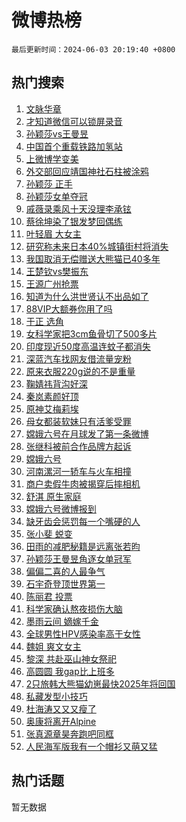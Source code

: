 # 微博热榜

`最后更新时间：2024-06-03 20:19:40 +0800`

## 热门搜索

1. [文脉华章](https://m.weibo.cn/search?containerid=100103type%3D1%26t%3D10%26q%3D%23%E6%96%87%E8%84%89%E5%8D%8E%E7%AB%A0%23&stream_entry_id=51&isnewpage=1&extparam=seat%3D1%26dgr%3D0%26filter_type%3Drealtimehot%26stream_entry_id%3D51%26c_type%3D51%26pos%3D0%26q%3D%2523%25E6%2596%2587%25E8%2584%2589%25E5%258D%258E%25E7%25AB%25A0%2523%26cate%3D10103%26display_time%3D1717417179%26pre_seqid%3D171741717939602749625)
1. [才知道微信可以锁屏录音](https://m.weibo.cn/search?containerid=100103type%3D1%26t%3D10%26q%3D%E6%89%8D%E7%9F%A5%E9%81%93%E5%BE%AE%E4%BF%A1%E5%8F%AF%E4%BB%A5%E9%94%81%E5%B1%8F%E5%BD%95%E9%9F%B3&stream_entry_id=31&isnewpage=1&extparam=seat%3D1%26filter_type%3Drealtimehot%26c_type%3D31%26lcate%3D5001%26cate%3D5001%26q%3D%25E6%2589%258D%25E7%259F%25A5%25E9%2581%2593%25E5%25BE%25AE%25E4%25BF%25A1%25E5%258F%25AF%25E4%25BB%25A5%25E9%2594%2581%25E5%25B1%258F%25E5%25BD%2595%25E9%259F%25B3%26band_rank%3D1%26dgr%3D0%26pos%3D0%26realpos%3D1%26stream_entry_id%3D31%26flag%3D2%26display_time%3D1717417179%26pre_seqid%3D171741717939602749625)
1. [孙颖莎vs王曼昱](https://m.weibo.cn/search?containerid=100103type%3D1%26t%3D10%26q%3D%23%E5%AD%99%E9%A2%96%E8%8E%8Evs%E7%8E%8B%E6%9B%BC%E6%98%B1%23&stream_entry_id=31&isnewpage=1&extparam=seat%3D1%26filter_type%3Drealtimehot%26c_type%3D31%26lcate%3D5001%26cate%3D5001%26q%3D%2523%25E5%25AD%2599%25E9%25A2%2596%25E8%258E%258Evs%25E7%258E%258B%25E6%259B%25BC%25E6%2598%25B1%2523%26band_rank%3D2%26dgr%3D0%26pos%3D1%26realpos%3D2%26stream_entry_id%3D31%26flag%3D1%26display_time%3D1717417179%26pre_seqid%3D171741717939602749625)
1. [中国首个重载铁路加氢站](https://m.weibo.cn/search?containerid=100103type%3D1%26t%3D10%26q%3D%23%E4%B8%AD%E5%9B%BD%E9%A6%96%E4%B8%AA%E9%87%8D%E8%BD%BD%E9%93%81%E8%B7%AF%E5%8A%A0%E6%B0%A2%E7%AB%99%23&stream_entry_id=31&isnewpage=1&extparam=seat%3D1%26filter_type%3Drealtimehot%26c_type%3D31%26lcate%3D5001%26cate%3D5001%26q%3D%2523%25E4%25B8%25AD%25E5%259B%25BD%25E9%25A6%2596%25E4%25B8%25AA%25E9%2587%258D%25E8%25BD%25BD%25E9%2593%2581%25E8%25B7%25AF%25E5%258A%25A0%25E6%25B0%25A2%25E7%25AB%2599%2523%26band_rank%3D3%26dgr%3D0%26pos%3D2%26realpos%3D3%26stream_entry_id%3D31%26flag%3D0%26display_time%3D1717417179%26pre_seqid%3D171741717939602749625)
1. [上微博学变美](https://m.weibo.cn/search?containerid=100103type%3D1%26t%3D10%26q%3D%23%E4%B8%8A%E5%BE%AE%E5%8D%9A%E5%AD%A6%E5%8F%98%E7%BE%8E%23&stream_entry_id=31&isnewpage=1&extparam=seat%3D1%26filter_type%3Drealtimehot%26c_type%3D31%26lcate%3D5001%26cate%3D5001%26band_rank%3D4%26q%3D%2523%25E4%25B8%258A%25E5%25BE%25AE%25E5%258D%259A%25E5%25AD%25A6%25E5%258F%2598%25E7%25BE%258E%2523%26stream_entry_id%3D31%26pos%3D3%26is_ad_pos%3D1%26adid%3D240456%26dgr%3D0%26display_time%3D1717417179%26pre_seqid%3D171741717939602749625)
1. [外交部回应靖国神社石柱被涂鸦](https://m.weibo.cn/search?containerid=100103type%3D1%26t%3D10%26q%3D%23%E5%A4%96%E4%BA%A4%E9%83%A8%E5%9B%9E%E5%BA%94%E9%9D%96%E5%9B%BD%E7%A5%9E%E7%A4%BE%E7%9F%B3%E6%9F%B1%E8%A2%AB%E6%B6%82%E9%B8%A6%23&stream_entry_id=31&isnewpage=1&extparam=seat%3D1%26filter_type%3Drealtimehot%26c_type%3D31%26lcate%3D5001%26cate%3D5001%26q%3D%2523%25E5%25A4%2596%25E4%25BA%25A4%25E9%2583%25A8%25E5%259B%259E%25E5%25BA%2594%25E9%259D%2596%25E5%259B%25BD%25E7%25A5%259E%25E7%25A4%25BE%25E7%259F%25B3%25E6%259F%25B1%25E8%25A2%25AB%25E6%25B6%2582%25E9%25B8%25A6%2523%26band_rank%3D4%26dgr%3D0%26pos%3D4%26realpos%3D4%26stream_entry_id%3D31%26flag%3D1%26display_time%3D1717417179%26pre_seqid%3D171741717939602749625)
1. [孙颖莎 正手](https://m.weibo.cn/search?containerid=100103type%3D1%26t%3D10%26q%3D%E5%AD%99%E9%A2%96%E8%8E%8E+%E6%AD%A3%E6%89%8B&stream_entry_id=31&isnewpage=1&extparam=seat%3D1%26filter_type%3Drealtimehot%26c_type%3D31%26lcate%3D5001%26cate%3D5001%26q%3D%25E5%25AD%2599%25E9%25A2%2596%25E8%258E%258E%2520%25E6%25AD%25A3%25E6%2589%258B%26band_rank%3D5%26dgr%3D0%26pos%3D5%26realpos%3D5%26stream_entry_id%3D31%26flag%3D1%26display_time%3D1717417179%26pre_seqid%3D171741717939602749625)
1. [孙颖莎女单夺冠](https://m.weibo.cn/search?containerid=100103type%3D1%26t%3D10%26q%3D%23%E5%AD%99%E9%A2%96%E8%8E%8E%E5%A5%B3%E5%8D%95%E5%A4%BA%E5%86%A0%23&stream_entry_id=31&isnewpage=1&extparam=seat%3D1%26filter_type%3Drealtimehot%26c_type%3D31%26lcate%3D5001%26cate%3D5001%26q%3D%2523%25E5%25AD%2599%25E9%25A2%2596%25E8%258E%258E%25E5%25A5%25B3%25E5%258D%2595%25E5%25A4%25BA%25E5%2586%25A0%2523%26band_rank%3D6%26dgr%3D0%26pos%3D6%26realpos%3D6%26stream_entry_id%3D31%26flag%3D1%26display_time%3D1717417179%26pre_seqid%3D171741717939602749625)
1. [戚薇录乘风十天没理李承铉](https://m.weibo.cn/search?containerid=100103type%3D1%26t%3D10%26q%3D%23%E6%88%9A%E8%96%87%E5%BD%95%E4%B9%98%E9%A3%8E%E5%8D%81%E5%A4%A9%E6%B2%A1%E7%90%86%E6%9D%8E%E6%89%BF%E9%93%89%23&stream_entry_id=31&isnewpage=1&extparam=seat%3D1%26filter_type%3Drealtimehot%26c_type%3D31%26lcate%3D5001%26cate%3D5001%26q%3D%2523%25E6%2588%259A%25E8%2596%2587%25E5%25BD%2595%25E4%25B9%2598%25E9%25A3%258E%25E5%258D%2581%25E5%25A4%25A9%25E6%25B2%25A1%25E7%2590%2586%25E6%259D%258E%25E6%2589%25BF%25E9%2593%2589%2523%26band_rank%3D7%26dgr%3D0%26pos%3D7%26realpos%3D7%26stream_entry_id%3D31%26flag%3D1%26display_time%3D1717417179%26pre_seqid%3D171741717939602749625)
1. [蔡徐坤染了银发梦回偶练](https://m.weibo.cn/search?containerid=100103type%3D1%26t%3D10%26q%3D%23%E8%94%A1%E5%BE%90%E5%9D%A4%E6%9F%93%E4%BA%86%E9%93%B6%E5%8F%91%E6%A2%A6%E5%9B%9E%E5%81%B6%E7%BB%83%23&stream_entry_id=31&isnewpage=1&extparam=seat%3D1%26filter_type%3Drealtimehot%26c_type%3D31%26lcate%3D5001%26cate%3D5001%26q%3D%2523%25E8%2594%25A1%25E5%25BE%2590%25E5%259D%25A4%25E6%259F%2593%25E4%25BA%2586%25E9%2593%25B6%25E5%258F%2591%25E6%25A2%25A6%25E5%259B%259E%25E5%2581%25B6%25E7%25BB%2583%2523%26band_rank%3D8%26dgr%3D0%26pos%3D8%26realpos%3D8%26stream_entry_id%3D31%26flag%3D16%26display_time%3D1717417179%26pre_seqid%3D171741717939602749625)
1. [叶轻眉 大女主](https://m.weibo.cn/search?containerid=100103type%3D1%26t%3D10%26q%3D%E5%8F%B6%E8%BD%BB%E7%9C%89+%E5%A4%A7%E5%A5%B3%E4%B8%BB&stream_entry_id=31&isnewpage=1&extparam=seat%3D1%26filter_type%3Drealtimehot%26c_type%3D31%26lcate%3D5001%26cate%3D5001%26q%3D%25E5%258F%25B6%25E8%25BD%25BB%25E7%259C%2589%2520%25E5%25A4%25A7%25E5%25A5%25B3%25E4%25B8%25BB%26band_rank%3D9%26dgr%3D0%26pos%3D9%26realpos%3D9%26stream_entry_id%3D31%26flag%3D1%26display_time%3D1717417179%26pre_seqid%3D171741717939602749625)
1. [研究称未来日本40%城镇街村将消失](https://m.weibo.cn/search?containerid=100103type%3D1%26t%3D10%26q%3D%23%E7%A0%94%E7%A9%B6%E7%A7%B0%E6%9C%AA%E6%9D%A5%E6%97%A5%E6%9C%AC40%25%E5%9F%8E%E9%95%87%E8%A1%97%E6%9D%91%E5%B0%86%E6%B6%88%E5%A4%B1%23&stream_entry_id=31&isnewpage=1&extparam=seat%3D1%26filter_type%3Drealtimehot%26c_type%3D31%26lcate%3D5001%26cate%3D5001%26q%3D%2523%25E7%25A0%2594%25E7%25A9%25B6%25E7%25A7%25B0%25E6%259C%25AA%25E6%259D%25A5%25E6%2597%25A5%25E6%259C%25AC40%2525%25E5%259F%258E%25E9%2595%2587%25E8%25A1%2597%25E6%259D%2591%25E5%25B0%2586%25E6%25B6%2588%25E5%25A4%25B1%2523%26band_rank%3D10%26dgr%3D0%26pos%3D10%26realpos%3D10%26stream_entry_id%3D31%26flag%3D1%26display_time%3D1717417179%26pre_seqid%3D171741717939602749625)
1. [我国取消无偿赠送大熊猫已40多年](https://m.weibo.cn/search?containerid=100103type%3D1%26t%3D10%26q%3D%23%E6%88%91%E5%9B%BD%E5%8F%96%E6%B6%88%E6%97%A0%E5%81%BF%E8%B5%A0%E9%80%81%E5%A4%A7%E7%86%8A%E7%8C%AB%E5%B7%B240%E5%A4%9A%E5%B9%B4%23&stream_entry_id=31&isnewpage=1&extparam=seat%3D1%26filter_type%3Drealtimehot%26c_type%3D31%26lcate%3D5001%26cate%3D5001%26q%3D%2523%25E6%2588%2591%25E5%259B%25BD%25E5%258F%2596%25E6%25B6%2588%25E6%2597%25A0%25E5%2581%25BF%25E8%25B5%25A0%25E9%2580%2581%25E5%25A4%25A7%25E7%2586%258A%25E7%258C%25AB%25E5%25B7%25B240%25E5%25A4%259A%25E5%25B9%25B4%2523%26band_rank%3D11%26dgr%3D0%26pos%3D11%26realpos%3D11%26stream_entry_id%3D31%26flag%3D2%26display_time%3D1717417179%26pre_seqid%3D171741717939602749625)
1. [王楚钦vs樊振东](https://m.weibo.cn/search?containerid=100103type%3D1%26t%3D10%26q%3D%23%E7%8E%8B%E6%A5%9A%E9%92%A6vs%E6%A8%8A%E6%8C%AF%E4%B8%9C%23&stream_entry_id=31&isnewpage=1&extparam=seat%3D1%26filter_type%3Drealtimehot%26c_type%3D31%26lcate%3D5001%26cate%3D5001%26q%3D%2523%25E7%258E%258B%25E6%25A5%259A%25E9%2592%25A6vs%25E6%25A8%258A%25E6%258C%25AF%25E4%25B8%259C%2523%26band_rank%3D12%26dgr%3D0%26pos%3D12%26realpos%3D12%26stream_entry_id%3D31%26flag%3D1%26display_time%3D1717417179%26pre_seqid%3D171741717939602749625)
1. [王源广州抢票](https://m.weibo.cn/search?containerid=100103type%3D1%26t%3D10%26q%3D%E7%8E%8B%E6%BA%90%E5%B9%BF%E5%B7%9E%E6%8A%A2%E7%A5%A8&stream_entry_id=31&isnewpage=1&extparam=seat%3D1%26filter_type%3Drealtimehot%26c_type%3D31%26lcate%3D5001%26cate%3D5001%26q%3D%25E7%258E%258B%25E6%25BA%2590%25E5%25B9%25BF%25E5%25B7%259E%25E6%258A%25A2%25E7%25A5%25A8%26band_rank%3D13%26dgr%3D0%26pos%3D13%26realpos%3D13%26stream_entry_id%3D31%26flag%3D1%26display_time%3D1717417179%26pre_seqid%3D171741717939602749625)
1. [知道为什么洪世贤认不出品如了](https://m.weibo.cn/search?containerid=100103type%3D1%26t%3D10%26q%3D%23%E7%9F%A5%E9%81%93%E4%B8%BA%E4%BB%80%E4%B9%88%E6%B4%AA%E4%B8%96%E8%B4%A4%E8%AE%A4%E4%B8%8D%E5%87%BA%E5%93%81%E5%A6%82%E4%BA%86%23&stream_entry_id=31&isnewpage=1&extparam=seat%3D1%26filter_type%3Drealtimehot%26c_type%3D31%26lcate%3D5001%26cate%3D5001%26q%3D%2523%25E7%259F%25A5%25E9%2581%2593%25E4%25B8%25BA%25E4%25BB%2580%25E4%25B9%2588%25E6%25B4%25AA%25E4%25B8%2596%25E8%25B4%25A4%25E8%25AE%25A4%25E4%25B8%258D%25E5%2587%25BA%25E5%2593%2581%25E5%25A6%2582%25E4%25BA%2586%2523%26band_rank%3D14%26dgr%3D0%26pos%3D14%26realpos%3D14%26stream_entry_id%3D31%26flag%3D1%26display_time%3D1717417179%26pre_seqid%3D171741717939602749625)
1. [88VIP大额券你用了吗](https://m.weibo.cn/search?containerid=100103type%3D1%26t%3D10%26q%3D%2388VIP%E5%A4%A7%E9%A2%9D%E5%88%B8%E4%BD%A0%E7%94%A8%E4%BA%86%E5%90%97%23&stream_entry_id=31&isnewpage=1&extparam=seat%3D1%26filter_type%3Drealtimehot%26c_type%3D31%26lcate%3D5001%26cate%3D5001%26q%3D%252388VIP%25E5%25A4%25A7%25E9%25A2%259D%25E5%2588%25B8%25E4%25BD%25A0%25E7%2594%25A8%25E4%25BA%2586%25E5%2590%2597%2523%26adid%3D240514%26band_rank%3D15%26dgr%3D0%26pos%3D15%26realpos%3D15%26stream_entry_id%3D31%26flag%3D0%26display_time%3D1717417179%26pre_seqid%3D171741717939602749625)
1. [于正 选角](https://m.weibo.cn/search?containerid=100103type%3D1%26t%3D10%26q%3D%E4%BA%8E%E6%AD%A3+%E9%80%89%E8%A7%92&stream_entry_id=31&isnewpage=1&extparam=seat%3D1%26filter_type%3Drealtimehot%26c_type%3D31%26lcate%3D5001%26cate%3D5001%26q%3D%25E4%25BA%258E%25E6%25AD%25A3%2520%25E9%2580%2589%25E8%25A7%2592%26band_rank%3D16%26dgr%3D0%26pos%3D16%26realpos%3D16%26stream_entry_id%3D31%26flag%3D0%26display_time%3D1717417179%26pre_seqid%3D171741717939602749625)
1. [女科学家把3cm鱼骨切了500多片](https://m.weibo.cn/search?containerid=100103type%3D1%26t%3D10%26q%3D%23%E5%A5%B3%E7%A7%91%E5%AD%A6%E5%AE%B6%E6%8A%8A3cm%E9%B1%BC%E9%AA%A8%E5%88%87%E4%BA%86500%E5%A4%9A%E7%89%87%23&stream_entry_id=31&isnewpage=1&extparam=seat%3D1%26filter_type%3Drealtimehot%26c_type%3D31%26lcate%3D5001%26cate%3D5001%26q%3D%2523%25E5%25A5%25B3%25E7%25A7%2591%25E5%25AD%25A6%25E5%25AE%25B6%25E6%258A%258A3cm%25E9%25B1%25BC%25E9%25AA%25A8%25E5%2588%2587%25E4%25BA%2586500%25E5%25A4%259A%25E7%2589%2587%2523%26band_rank%3D17%26dgr%3D0%26pos%3D17%26realpos%3D17%26stream_entry_id%3D31%26flag%3D0%26display_time%3D1717417179%26pre_seqid%3D171741717939602749625)
1. [印度现近50度高温连蚊子都消失](https://m.weibo.cn/search?containerid=100103type%3D1%26t%3D10%26q%3D%23%E5%8D%B0%E5%BA%A6%E7%8E%B0%E8%BF%9150%E5%BA%A6%E9%AB%98%E6%B8%A9%E8%BF%9E%E8%9A%8A%E5%AD%90%E9%83%BD%E6%B6%88%E5%A4%B1%23&stream_entry_id=31&isnewpage=1&extparam=seat%3D1%26filter_type%3Drealtimehot%26c_type%3D31%26lcate%3D5001%26cate%3D5001%26q%3D%2523%25E5%258D%25B0%25E5%25BA%25A6%25E7%258E%25B0%25E8%25BF%259150%25E5%25BA%25A6%25E9%25AB%2598%25E6%25B8%25A9%25E8%25BF%259E%25E8%259A%258A%25E5%25AD%2590%25E9%2583%25BD%25E6%25B6%2588%25E5%25A4%25B1%2523%26band_rank%3D18%26dgr%3D0%26pos%3D18%26realpos%3D18%26stream_entry_id%3D31%26flag%3D0%26display_time%3D1717417179%26pre_seqid%3D171741717939602749625)
1. [深蓝汽车找网友借流量宠粉](https://m.weibo.cn/search?containerid=100103type%3D1%26t%3D10%26q%3D%23%E6%B7%B1%E8%93%9D%E6%B1%BD%E8%BD%A6%E6%89%BE%E7%BD%91%E5%8F%8B%E5%80%9F%E6%B5%81%E9%87%8F%E5%AE%A0%E7%B2%89%23&stream_entry_id=31&isnewpage=1&extparam=seat%3D1%26filter_type%3Drealtimehot%26c_type%3D31%26lcate%3D5001%26cate%3D5001%26q%3D%2523%25E6%25B7%25B1%25E8%2593%259D%25E6%25B1%25BD%25E8%25BD%25A6%25E6%2589%25BE%25E7%25BD%2591%25E5%258F%258B%25E5%2580%259F%25E6%25B5%2581%25E9%2587%258F%25E5%25AE%25A0%25E7%25B2%2589%2523%26adid%3D240454%26band_rank%3D19%26dgr%3D0%26pos%3D19%26realpos%3D19%26stream_entry_id%3D31%26flag%3D0%26display_time%3D1717417179%26pre_seqid%3D171741717939602749625)
1. [原来衣服220g说的不是重量](https://m.weibo.cn/search?containerid=100103type%3D1%26t%3D10%26q%3D%23%E5%8E%9F%E6%9D%A5%E8%A1%A3%E6%9C%8D220g%E8%AF%B4%E7%9A%84%E4%B8%8D%E6%98%AF%E9%87%8D%E9%87%8F%23&stream_entry_id=31&isnewpage=1&extparam=seat%3D1%26filter_type%3Drealtimehot%26c_type%3D31%26lcate%3D5001%26cate%3D5001%26q%3D%2523%25E5%258E%259F%25E6%259D%25A5%25E8%25A1%25A3%25E6%259C%258D220g%25E8%25AF%25B4%25E7%259A%2584%25E4%25B8%258D%25E6%2598%25AF%25E9%2587%258D%25E9%2587%258F%2523%26band_rank%3D20%26dgr%3D0%26pos%3D20%26realpos%3D20%26stream_entry_id%3D31%26flag%3D0%26display_time%3D1717417179%26pre_seqid%3D171741717939602749625)
1. [鞠婧祎背沟好深](https://m.weibo.cn/search?containerid=100103type%3D1%26t%3D10%26q%3D%23%E9%9E%A0%E5%A9%A7%E7%A5%8E%E8%83%8C%E6%B2%9F%E5%A5%BD%E6%B7%B1%23&stream_entry_id=31&isnewpage=1&extparam=seat%3D1%26filter_type%3Drealtimehot%26c_type%3D31%26lcate%3D5001%26cate%3D5001%26q%3D%2523%25E9%259E%25A0%25E5%25A9%25A7%25E7%25A5%258E%25E8%2583%258C%25E6%25B2%259F%25E5%25A5%25BD%25E6%25B7%25B1%2523%26band_rank%3D21%26dgr%3D0%26pos%3D21%26realpos%3D21%26stream_entry_id%3D31%26flag%3D1%26display_time%3D1717417179%26pre_seqid%3D171741717939602749625)
1. [秦岚素颜好顶](https://m.weibo.cn/search?containerid=100103type%3D1%26t%3D10%26q%3D%23%E7%A7%A6%E5%B2%9A%E7%B4%A0%E9%A2%9C%E5%A5%BD%E9%A1%B6%23&stream_entry_id=31&isnewpage=1&extparam=seat%3D1%26filter_type%3Drealtimehot%26c_type%3D31%26lcate%3D5001%26cate%3D5001%26q%3D%2523%25E7%25A7%25A6%25E5%25B2%259A%25E7%25B4%25A0%25E9%25A2%259C%25E5%25A5%25BD%25E9%25A1%25B6%2523%26band_rank%3D22%26dgr%3D0%26pos%3D22%26realpos%3D22%26stream_entry_id%3D31%26flag%3D0%26display_time%3D1717417179%26pre_seqid%3D171741717939602749625)
1. [原神艾梅莉埃](https://m.weibo.cn/search?containerid=100103type%3D1%26t%3D10%26q%3D%23%E5%8E%9F%E7%A5%9E%E8%89%BE%E6%A2%85%E8%8E%89%E5%9F%83%23&stream_entry_id=31&isnewpage=1&extparam=seat%3D1%26filter_type%3Drealtimehot%26c_type%3D31%26lcate%3D5001%26cate%3D5001%26q%3D%2523%25E5%258E%259F%25E7%25A5%259E%25E8%2589%25BE%25E6%25A2%2585%25E8%258E%2589%25E5%259F%2583%2523%26band_rank%3D23%26dgr%3D0%26pos%3D23%26realpos%3D23%26stream_entry_id%3D31%26flag%3D0%26display_time%3D1717417179%26pre_seqid%3D171741717939602749625)
1. [母女都装软妹只有活爹受罪](https://m.weibo.cn/search?containerid=100103type%3D1%26t%3D10%26q%3D%23%E6%AF%8D%E5%A5%B3%E9%83%BD%E8%A3%85%E8%BD%AF%E5%A6%B9%E5%8F%AA%E6%9C%89%E6%B4%BB%E7%88%B9%E5%8F%97%E7%BD%AA%23&stream_entry_id=31&isnewpage=1&extparam=seat%3D1%26filter_type%3Drealtimehot%26c_type%3D31%26lcate%3D5001%26cate%3D5001%26q%3D%2523%25E6%25AF%258D%25E5%25A5%25B3%25E9%2583%25BD%25E8%25A3%2585%25E8%25BD%25AF%25E5%25A6%25B9%25E5%258F%25AA%25E6%259C%2589%25E6%25B4%25BB%25E7%2588%25B9%25E5%258F%2597%25E7%25BD%25AA%2523%26band_rank%3D24%26dgr%3D0%26pos%3D24%26realpos%3D24%26stream_entry_id%3D31%26flag%3D1%26display_time%3D1717417179%26pre_seqid%3D171741717939602749625)
1. [嫦娥六号在月球发了第一条微博](https://m.weibo.cn/search?containerid=100103type%3D1%26t%3D10%26q%3D%23%E5%AB%A6%E5%A8%A5%E5%85%AD%E5%8F%B7%E5%9C%A8%E6%9C%88%E7%90%83%E5%8F%91%E4%BA%86%E7%AC%AC%E4%B8%80%E6%9D%A1%E5%BE%AE%E5%8D%9A%23&stream_entry_id=31&isnewpage=1&extparam=seat%3D1%26filter_type%3Drealtimehot%26c_type%3D31%26lcate%3D5001%26cate%3D5001%26q%3D%2523%25E5%25AB%25A6%25E5%25A8%25A5%25E5%2585%25AD%25E5%258F%25B7%25E5%259C%25A8%25E6%259C%2588%25E7%2590%2583%25E5%258F%2591%25E4%25BA%2586%25E7%25AC%25AC%25E4%25B8%2580%25E6%259D%25A1%25E5%25BE%25AE%25E5%258D%259A%2523%26band_rank%3D25%26dgr%3D0%26pos%3D25%26realpos%3D25%26stream_entry_id%3D31%26flag%3D1%26display_time%3D1717417179%26pre_seqid%3D171741717939602749625)
1. [张继科被前合作品牌方起诉](https://m.weibo.cn/search?containerid=100103type%3D1%26t%3D10%26q%3D%23%E5%BC%A0%E7%BB%A7%E7%A7%91%E8%A2%AB%E5%89%8D%E5%90%88%E4%BD%9C%E5%93%81%E7%89%8C%E6%96%B9%E8%B5%B7%E8%AF%89%23&stream_entry_id=31&isnewpage=1&extparam=seat%3D1%26filter_type%3Drealtimehot%26c_type%3D31%26lcate%3D5001%26cate%3D5001%26q%3D%2523%25E5%25BC%25A0%25E7%25BB%25A7%25E7%25A7%2591%25E8%25A2%25AB%25E5%2589%258D%25E5%2590%2588%25E4%25BD%259C%25E5%2593%2581%25E7%2589%258C%25E6%2596%25B9%25E8%25B5%25B7%25E8%25AF%2589%2523%26band_rank%3D26%26dgr%3D0%26pos%3D26%26realpos%3D26%26stream_entry_id%3D31%26flag%3D0%26display_time%3D1717417179%26pre_seqid%3D171741717939602749625)
1. [嫦娥六号](https://m.weibo.cn/search?containerid=100103type%3D1%26t%3D10%26q%3D%E5%AB%A6%E5%A8%A5%E5%85%AD%E5%8F%B7&stream_entry_id=31&isnewpage=1&extparam=seat%3D1%26filter_type%3Drealtimehot%26c_type%3D31%26lcate%3D5001%26cate%3D5001%26q%3D%25E5%25AB%25A6%25E5%25A8%25A5%25E5%2585%25AD%25E5%258F%25B7%26band_rank%3D27%26dgr%3D0%26pos%3D27%26realpos%3D27%26stream_entry_id%3D31%26flag%3D1%26display_time%3D1717417179%26pre_seqid%3D171741717939602749625)
1. [河南漯河一轿车与火车相撞](https://m.weibo.cn/search?containerid=100103type%3D1%26t%3D10%26q%3D%23%E6%B2%B3%E5%8D%97%E6%BC%AF%E6%B2%B3%E4%B8%80%E8%BD%BF%E8%BD%A6%E4%B8%8E%E7%81%AB%E8%BD%A6%E7%9B%B8%E6%92%9E%23&stream_entry_id=31&isnewpage=1&extparam=seat%3D1%26filter_type%3Drealtimehot%26c_type%3D31%26lcate%3D5001%26cate%3D5001%26q%3D%2523%25E6%25B2%25B3%25E5%258D%2597%25E6%25BC%25AF%25E6%25B2%25B3%25E4%25B8%2580%25E8%25BD%25BF%25E8%25BD%25A6%25E4%25B8%258E%25E7%2581%25AB%25E8%25BD%25A6%25E7%259B%25B8%25E6%2592%259E%2523%26band_rank%3D28%26dgr%3D0%26pos%3D28%26realpos%3D28%26stream_entry_id%3D31%26flag%3D1%26display_time%3D1717417179%26pre_seqid%3D171741717939602749625)
1. [商户卖假牛肉被揭穿后摔相机](https://m.weibo.cn/search?containerid=100103type%3D1%26t%3D10%26q%3D%23%E5%95%86%E6%88%B7%E5%8D%96%E5%81%87%E7%89%9B%E8%82%89%E8%A2%AB%E6%8F%AD%E7%A9%BF%E5%90%8E%E6%91%94%E7%9B%B8%E6%9C%BA%23&stream_entry_id=31&isnewpage=1&extparam=seat%3D1%26filter_type%3Drealtimehot%26c_type%3D31%26lcate%3D5001%26cate%3D5001%26q%3D%2523%25E5%2595%2586%25E6%2588%25B7%25E5%258D%2596%25E5%2581%2587%25E7%2589%259B%25E8%2582%2589%25E8%25A2%25AB%25E6%258F%25AD%25E7%25A9%25BF%25E5%2590%258E%25E6%2591%2594%25E7%259B%25B8%25E6%259C%25BA%2523%26band_rank%3D29%26dgr%3D0%26pos%3D29%26realpos%3D29%26stream_entry_id%3D31%26flag%3D1%26display_time%3D1717417179%26pre_seqid%3D171741717939602749625)
1. [舒淇 原生家庭](https://m.weibo.cn/search?containerid=100103type%3D1%26t%3D10%26q%3D%E8%88%92%E6%B7%87+%E5%8E%9F%E7%94%9F%E5%AE%B6%E5%BA%AD&stream_entry_id=31&isnewpage=1&extparam=seat%3D1%26filter_type%3Drealtimehot%26c_type%3D31%26lcate%3D5001%26cate%3D5001%26q%3D%25E8%2588%2592%25E6%25B7%2587%2520%25E5%258E%259F%25E7%2594%259F%25E5%25AE%25B6%25E5%25BA%25AD%26band_rank%3D30%26dgr%3D0%26pos%3D30%26realpos%3D30%26stream_entry_id%3D31%26flag%3D1%26display_time%3D1717417179%26pre_seqid%3D171741717939602749625)
1. [嫦娥六号微博报到](https://m.weibo.cn/search?containerid=100103type%3D1%26t%3D10%26q%3D%23%E5%AB%A6%E5%A8%A5%E5%85%AD%E5%8F%B7%E5%BE%AE%E5%8D%9A%E6%8A%A5%E5%88%B0%23&stream_entry_id=31&isnewpage=1&extparam=seat%3D1%26filter_type%3Drealtimehot%26c_type%3D31%26lcate%3D5001%26cate%3D5001%26q%3D%2523%25E5%25AB%25A6%25E5%25A8%25A5%25E5%2585%25AD%25E5%258F%25B7%25E5%25BE%25AE%25E5%258D%259A%25E6%258A%25A5%25E5%2588%25B0%2523%26band_rank%3D31%26dgr%3D0%26pos%3D31%26realpos%3D31%26stream_entry_id%3D31%26flag%3D32768%26display_time%3D1717417179%26pre_seqid%3D171741717939602749625)
1. [缺牙齿会惩罚每一个嘴硬的人](https://m.weibo.cn/search?containerid=100103type%3D1%26t%3D10%26q%3D%E7%BC%BA%E7%89%99%E9%BD%BF%E4%BC%9A%E6%83%A9%E7%BD%9A%E6%AF%8F%E4%B8%80%E4%B8%AA%E5%98%B4%E7%A1%AC%E7%9A%84%E4%BA%BA&stream_entry_id=31&isnewpage=1&extparam=seat%3D1%26filter_type%3Drealtimehot%26c_type%3D31%26lcate%3D5001%26cate%3D5001%26q%3D%25E7%25BC%25BA%25E7%2589%2599%25E9%25BD%25BF%25E4%25BC%259A%25E6%2583%25A9%25E7%25BD%259A%25E6%25AF%258F%25E4%25B8%2580%25E4%25B8%25AA%25E5%2598%25B4%25E7%25A1%25AC%25E7%259A%2584%25E4%25BA%25BA%26band_rank%3D32%26dgr%3D0%26pos%3D32%26realpos%3D32%26stream_entry_id%3D31%26flag%3D1%26display_time%3D1717417179%26pre_seqid%3D171741717939602749625)
1. [张小斐 蜕变](https://m.weibo.cn/search?containerid=100103type%3D1%26t%3D10%26q%3D%E5%BC%A0%E5%B0%8F%E6%96%90+%E8%9C%95%E5%8F%98&stream_entry_id=31&isnewpage=1&extparam=seat%3D1%26filter_type%3Drealtimehot%26c_type%3D31%26lcate%3D5001%26cate%3D5001%26q%3D%25E5%25BC%25A0%25E5%25B0%258F%25E6%2596%2590%2520%25E8%259C%2595%25E5%258F%2598%26band_rank%3D33%26dgr%3D0%26pos%3D33%26realpos%3D33%26stream_entry_id%3D31%26flag%3D1%26display_time%3D1717417179%26pre_seqid%3D171741717939602749625)
1. [田雨的减肥秘籍是远离张若昀](https://m.weibo.cn/search?containerid=100103type%3D1%26t%3D10%26q%3D%23%E7%94%B0%E9%9B%A8%E7%9A%84%E5%87%8F%E8%82%A5%E7%A7%98%E7%B1%8D%E6%98%AF%E8%BF%9C%E7%A6%BB%E5%BC%A0%E8%8B%A5%E6%98%80%23&stream_entry_id=31&isnewpage=1&extparam=seat%3D1%26filter_type%3Drealtimehot%26c_type%3D31%26lcate%3D5001%26cate%3D5001%26q%3D%2523%25E7%2594%25B0%25E9%259B%25A8%25E7%259A%2584%25E5%2587%258F%25E8%2582%25A5%25E7%25A7%2598%25E7%25B1%258D%25E6%2598%25AF%25E8%25BF%259C%25E7%25A6%25BB%25E5%25BC%25A0%25E8%258B%25A5%25E6%2598%2580%2523%26band_rank%3D34%26dgr%3D0%26pos%3D34%26realpos%3D34%26stream_entry_id%3D31%26flag%3D1%26display_time%3D1717417179%26pre_seqid%3D171741717939602749625)
1. [孙颖莎王曼昱角逐女单冠军](https://m.weibo.cn/search?containerid=100103type%3D1%26t%3D10%26q%3D%23%E5%AD%99%E9%A2%96%E8%8E%8E%E7%8E%8B%E6%9B%BC%E6%98%B1%E8%A7%92%E9%80%90%E5%A5%B3%E5%8D%95%E5%86%A0%E5%86%9B%23&stream_entry_id=31&isnewpage=1&extparam=seat%3D1%26filter_type%3Drealtimehot%26c_type%3D31%26lcate%3D5001%26cate%3D5001%26q%3D%2523%25E5%25AD%2599%25E9%25A2%2596%25E8%258E%258E%25E7%258E%258B%25E6%259B%25BC%25E6%2598%25B1%25E8%25A7%2592%25E9%2580%2590%25E5%25A5%25B3%25E5%258D%2595%25E5%2586%25A0%25E5%2586%259B%2523%26band_rank%3D35%26dgr%3D0%26pos%3D35%26realpos%3D35%26stream_entry_id%3D31%26flag%3D1%26display_time%3D1717417179%26pre_seqid%3D171741717939602749625)
1. [偏偏二喜的人最争气](https://m.weibo.cn/search?containerid=100103type%3D1%26t%3D10%26q%3D%23%E5%81%8F%E5%81%8F%E4%BA%8C%E5%96%9C%E7%9A%84%E4%BA%BA%E6%9C%80%E4%BA%89%E6%B0%94%23&stream_entry_id=31&isnewpage=1&extparam=seat%3D1%26filter_type%3Drealtimehot%26c_type%3D31%26lcate%3D5001%26cate%3D5001%26q%3D%2523%25E5%2581%258F%25E5%2581%258F%25E4%25BA%258C%25E5%2596%259C%25E7%259A%2584%25E4%25BA%25BA%25E6%259C%2580%25E4%25BA%2589%25E6%25B0%2594%2523%26band_rank%3D36%26dgr%3D0%26pos%3D36%26realpos%3D36%26stream_entry_id%3D31%26flag%3D0%26display_time%3D1717417179%26pre_seqid%3D171741717939602749625)
1. [石宇奇登顶世界第一](https://m.weibo.cn/search?containerid=100103type%3D1%26t%3D10%26q%3D%23%E7%9F%B3%E5%AE%87%E5%A5%87%E7%99%BB%E9%A1%B6%E4%B8%96%E7%95%8C%E7%AC%AC%E4%B8%80%23&stream_entry_id=31&isnewpage=1&extparam=seat%3D1%26filter_type%3Drealtimehot%26c_type%3D31%26lcate%3D5001%26cate%3D5001%26q%3D%2523%25E7%259F%25B3%25E5%25AE%2587%25E5%25A5%2587%25E7%2599%25BB%25E9%25A1%25B6%25E4%25B8%2596%25E7%2595%258C%25E7%25AC%25AC%25E4%25B8%2580%2523%26band_rank%3D37%26dgr%3D0%26pos%3D37%26realpos%3D37%26stream_entry_id%3D31%26flag%3D1%26display_time%3D1717417179%26pre_seqid%3D171741717939602749625)
1. [陈丽君 投票](https://m.weibo.cn/search?containerid=100103type%3D1%26t%3D10%26q%3D%E9%99%88%E4%B8%BD%E5%90%9B+%E6%8A%95%E7%A5%A8&stream_entry_id=31&isnewpage=1&extparam=seat%3D1%26filter_type%3Drealtimehot%26c_type%3D31%26lcate%3D5001%26cate%3D5001%26q%3D%25E9%2599%2588%25E4%25B8%25BD%25E5%2590%259B%2520%25E6%258A%2595%25E7%25A5%25A8%26band_rank%3D38%26dgr%3D0%26pos%3D38%26realpos%3D38%26stream_entry_id%3D31%26flag%3D0%26display_time%3D1717417179%26pre_seqid%3D171741717939602749625)
1. [科学家确认熬夜损伤大脑](https://m.weibo.cn/search?containerid=100103type%3D1%26t%3D10%26q%3D%23%E7%A7%91%E5%AD%A6%E5%AE%B6%E7%A1%AE%E8%AE%A4%E7%86%AC%E5%A4%9C%E6%8D%9F%E4%BC%A4%E5%A4%A7%E8%84%91%23&stream_entry_id=31&isnewpage=1&extparam=seat%3D1%26filter_type%3Drealtimehot%26c_type%3D31%26lcate%3D5001%26cate%3D5001%26q%3D%2523%25E7%25A7%2591%25E5%25AD%25A6%25E5%25AE%25B6%25E7%25A1%25AE%25E8%25AE%25A4%25E7%2586%25AC%25E5%25A4%259C%25E6%258D%259F%25E4%25BC%25A4%25E5%25A4%25A7%25E8%2584%2591%2523%26band_rank%3D39%26dgr%3D0%26pos%3D39%26realpos%3D39%26stream_entry_id%3D31%26flag%3D0%26display_time%3D1717417179%26pre_seqid%3D171741717939602749625)
1. [墨雨云间 嫡嫁千金](https://m.weibo.cn/search?containerid=100103type%3D1%26t%3D10%26q%3D%E5%A2%A8%E9%9B%A8%E4%BA%91%E9%97%B4+%E5%AB%A1%E5%AB%81%E5%8D%83%E9%87%91&stream_entry_id=31&isnewpage=1&extparam=seat%3D1%26filter_type%3Drealtimehot%26c_type%3D31%26lcate%3D5001%26cate%3D5001%26q%3D%25E5%25A2%25A8%25E9%259B%25A8%25E4%25BA%2591%25E9%2597%25B4%2520%25E5%25AB%25A1%25E5%25AB%2581%25E5%258D%2583%25E9%2587%2591%26band_rank%3D40%26dgr%3D0%26pos%3D40%26realpos%3D40%26stream_entry_id%3D31%26flag%3D0%26display_time%3D1717417179%26pre_seqid%3D171741717939602749625)
1. [全球男性HPV感染率高于女性](https://m.weibo.cn/search?containerid=100103type%3D1%26t%3D10%26q%3D%23%E5%85%A8%E7%90%83%E7%94%B7%E6%80%A7HPV%E6%84%9F%E6%9F%93%E7%8E%87%E9%AB%98%E4%BA%8E%E5%A5%B3%E6%80%A7%23&stream_entry_id=31&isnewpage=1&extparam=seat%3D1%26filter_type%3Drealtimehot%26c_type%3D31%26lcate%3D5001%26cate%3D5001%26q%3D%2523%25E5%2585%25A8%25E7%2590%2583%25E7%2594%25B7%25E6%2580%25A7HPV%25E6%2584%259F%25E6%259F%2593%25E7%258E%2587%25E9%25AB%2598%25E4%25BA%258E%25E5%25A5%25B3%25E6%2580%25A7%2523%26band_rank%3D41%26dgr%3D0%26pos%3D41%26realpos%3D41%26stream_entry_id%3D31%26flag%3D0%26display_time%3D1717417179%26pre_seqid%3D171741717939602749625)
1. [魏姐 爽文女主](https://m.weibo.cn/search?containerid=100103type%3D1%26t%3D10%26q%3D%E9%AD%8F%E5%A7%90+%E7%88%BD%E6%96%87%E5%A5%B3%E4%B8%BB&stream_entry_id=31&isnewpage=1&extparam=seat%3D1%26filter_type%3Drealtimehot%26c_type%3D31%26lcate%3D5001%26cate%3D5001%26q%3D%25E9%25AD%258F%25E5%25A7%2590%2520%25E7%2588%25BD%25E6%2596%2587%25E5%25A5%25B3%25E4%25B8%25BB%26band_rank%3D42%26dgr%3D0%26pos%3D42%26realpos%3D42%26stream_entry_id%3D31%26flag%3D1%26display_time%3D1717417179%26pre_seqid%3D171741717939602749625)
1. [黎深 共赴巫山神女祭祀](https://m.weibo.cn/search?containerid=100103type%3D1%26t%3D10%26q%3D%E9%BB%8E%E6%B7%B1+%E5%85%B1%E8%B5%B4%E5%B7%AB%E5%B1%B1%E7%A5%9E%E5%A5%B3%E7%A5%AD%E7%A5%80&stream_entry_id=31&isnewpage=1&extparam=seat%3D1%26filter_type%3Drealtimehot%26c_type%3D31%26lcate%3D5001%26cate%3D5001%26q%3D%25E9%25BB%258E%25E6%25B7%25B1%2520%25E5%2585%25B1%25E8%25B5%25B4%25E5%25B7%25AB%25E5%25B1%25B1%25E7%25A5%259E%25E5%25A5%25B3%25E7%25A5%25AD%25E7%25A5%2580%26band_rank%3D43%26dgr%3D0%26pos%3D43%26realpos%3D43%26stream_entry_id%3D31%26flag%3D1%26display_time%3D1717417179%26pre_seqid%3D171741717939602749625)
1. [高圆圆 我gap比上班多](https://m.weibo.cn/search?containerid=100103type%3D1%26t%3D10%26q%3D%E9%AB%98%E5%9C%86%E5%9C%86+%E6%88%91gap%E6%AF%94%E4%B8%8A%E7%8F%AD%E5%A4%9A&stream_entry_id=31&isnewpage=1&extparam=seat%3D1%26filter_type%3Drealtimehot%26c_type%3D31%26lcate%3D5001%26cate%3D5001%26q%3D%25E9%25AB%2598%25E5%259C%2586%25E5%259C%2586%2520%25E6%2588%2591gap%25E6%25AF%2594%25E4%25B8%258A%25E7%258F%25AD%25E5%25A4%259A%26band_rank%3D44%26dgr%3D0%26pos%3D44%26realpos%3D44%26stream_entry_id%3D31%26flag%3D0%26display_time%3D1717417179%26pre_seqid%3D171741717939602749625)
1. [2只旅韩大熊猫幼崽最快2025年将回国](https://m.weibo.cn/search?containerid=100103type%3D1%26t%3D10%26q%3D%232%E5%8F%AA%E6%97%85%E9%9F%A9%E5%A4%A7%E7%86%8A%E7%8C%AB%E5%B9%BC%E5%B4%BD%E6%9C%80%E5%BF%AB2025%E5%B9%B4%E5%B0%86%E5%9B%9E%E5%9B%BD%23&stream_entry_id=31&isnewpage=1&extparam=seat%3D1%26filter_type%3Drealtimehot%26c_type%3D31%26lcate%3D5001%26cate%3D5001%26q%3D%25232%25E5%258F%25AA%25E6%2597%2585%25E9%259F%25A9%25E5%25A4%25A7%25E7%2586%258A%25E7%258C%25AB%25E5%25B9%25BC%25E5%25B4%25BD%25E6%259C%2580%25E5%25BF%25AB2025%25E5%25B9%25B4%25E5%25B0%2586%25E5%259B%259E%25E5%259B%25BD%2523%26band_rank%3D45%26dgr%3D0%26pos%3D45%26realpos%3D45%26stream_entry_id%3D31%26flag%3D0%26display_time%3D1717417179%26pre_seqid%3D171741717939602749625)
1. [私藏发型小技巧](https://m.weibo.cn/search?containerid=100103type%3D1%26t%3D10%26q%3D%E7%A7%81%E8%97%8F%E5%8F%91%E5%9E%8B%E5%B0%8F%E6%8A%80%E5%B7%A7&stream_entry_id=31&isnewpage=1&extparam=seat%3D1%26filter_type%3Drealtimehot%26c_type%3D31%26lcate%3D5001%26cate%3D5001%26q%3D%25E7%25A7%2581%25E8%2597%258F%25E5%258F%2591%25E5%259E%258B%25E5%25B0%258F%25E6%258A%2580%25E5%25B7%25A7%26band_rank%3D46%26dgr%3D0%26pos%3D46%26realpos%3D46%26stream_entry_id%3D31%26flag%3D1%26display_time%3D1717417179%26pre_seqid%3D171741717939602749625)
1. [杜海涛又又又瘦了](https://m.weibo.cn/search?containerid=100103type%3D1%26t%3D10%26q%3D%23%E6%9D%9C%E6%B5%B7%E6%B6%9B%E5%8F%88%E5%8F%88%E5%8F%88%E7%98%A6%E4%BA%86%23&stream_entry_id=31&isnewpage=1&extparam=seat%3D1%26filter_type%3Drealtimehot%26c_type%3D31%26lcate%3D5001%26cate%3D5001%26q%3D%2523%25E6%259D%259C%25E6%25B5%25B7%25E6%25B6%259B%25E5%258F%2588%25E5%258F%2588%25E5%258F%2588%25E7%2598%25A6%25E4%25BA%2586%2523%26band_rank%3D47%26dgr%3D0%26pos%3D47%26realpos%3D47%26stream_entry_id%3D31%26flag%3D0%26display_time%3D1717417179%26pre_seqid%3D171741717939602749625)
1. [奥康将离开Alpine](https://m.weibo.cn/search?containerid=100103type%3D1%26t%3D10%26q%3D%23%E5%A5%A5%E5%BA%B7%E5%B0%86%E7%A6%BB%E5%BC%80Alpine%23&stream_entry_id=31&isnewpage=1&extparam=seat%3D1%26filter_type%3Drealtimehot%26c_type%3D31%26lcate%3D5001%26cate%3D5001%26q%3D%2523%25E5%25A5%25A5%25E5%25BA%25B7%25E5%25B0%2586%25E7%25A6%25BB%25E5%25BC%2580Alpine%2523%26band_rank%3D48%26dgr%3D0%26pos%3D48%26realpos%3D48%26stream_entry_id%3D31%26flag%3D1%26display_time%3D1717417179%26pre_seqid%3D171741717939602749625)
1. [张真源章昊奔跑吧同框](https://m.weibo.cn/search?containerid=100103type%3D1%26t%3D10%26q%3D%23%E5%BC%A0%E7%9C%9F%E6%BA%90%E7%AB%A0%E6%98%8A%E5%A5%94%E8%B7%91%E5%90%A7%E5%90%8C%E6%A1%86%23&stream_entry_id=31&isnewpage=1&extparam=seat%3D1%26filter_type%3Drealtimehot%26c_type%3D31%26lcate%3D5001%26cate%3D5001%26q%3D%2523%25E5%25BC%25A0%25E7%259C%259F%25E6%25BA%2590%25E7%25AB%25A0%25E6%2598%258A%25E5%25A5%2594%25E8%25B7%2591%25E5%2590%25A7%25E5%2590%258C%25E6%25A1%2586%2523%26band_rank%3D49%26dgr%3D0%26pos%3D49%26realpos%3D49%26stream_entry_id%3D31%26flag%3D1%26display_time%3D1717417179%26pre_seqid%3D171741717939602749625)
1. [人民海军版我有一个帽衫又萌又猛](https://m.weibo.cn/search?containerid=100103type%3D1%26t%3D10%26q%3D%23%E4%BA%BA%E6%B0%91%E6%B5%B7%E5%86%9B%E7%89%88%E6%88%91%E6%9C%89%E4%B8%80%E4%B8%AA%E5%B8%BD%E8%A1%AB%E5%8F%88%E8%90%8C%E5%8F%88%E7%8C%9B%23&stream_entry_id=31&isnewpage=1&extparam=seat%3D1%26filter_type%3Drealtimehot%26c_type%3D31%26lcate%3D5001%26cate%3D5001%26q%3D%2523%25E4%25BA%25BA%25E6%25B0%2591%25E6%25B5%25B7%25E5%2586%259B%25E7%2589%2588%25E6%2588%2591%25E6%259C%2589%25E4%25B8%2580%25E4%25B8%25AA%25E5%25B8%25BD%25E8%25A1%25AB%25E5%258F%2588%25E8%2590%258C%25E5%258F%2588%25E7%258C%259B%2523%26band_rank%3D50%26dgr%3D0%26pos%3D50%26realpos%3D50%26stream_entry_id%3D31%26flag%3D1%26display_time%3D1717417179%26pre_seqid%3D171741717939602749625)

## 热门话题

暂无数据
